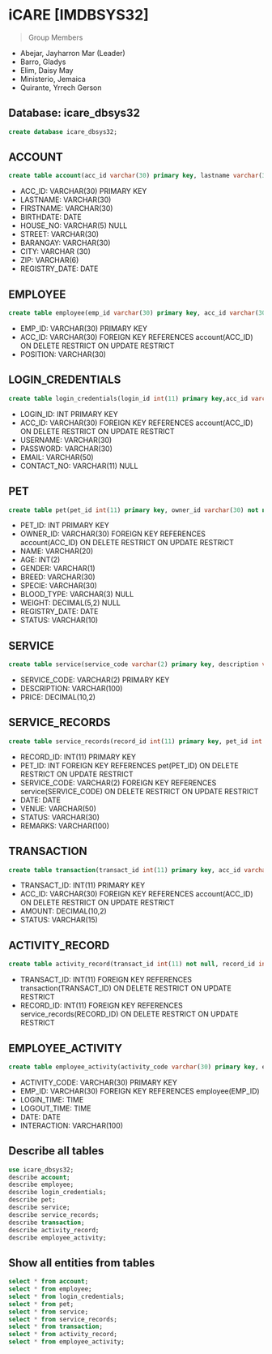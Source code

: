 # iCARE [IMDBSYS32]
> Group Members
- Abejar, Jayharron Mar (Leader)
- Barro, Gladys
- Elim, Daisy May
- Ministerio, Jemaica
- Quirante, Yrrech Gerson
## Database: icare_dbsys32
```sql
create database icare_dbsys32;
```
## ACCOUNT
```sql
create table account(acc_id varchar(30) primary key, lastname varchar(30) not null, firstname varchar(30) not null, birthdate date not null, house_no varchar(5), street varchar(30) not null, barangay varchar(30) not null, city varchar(30) not null, zip varchar(6) not null, registry_date date not null) engine=innodb;
```
- ACC_ID: VARCHAR(30) PRIMARY KEY
- LASTNAME: VARCHAR(30)
- FIRSTNAME: VARCHAR(30)
- BIRTHDATE: DATE
- HOUSE_NO: VARCHAR(5) NULL
- STREET: VARCHAR(30)
- BARANGAY: VARCHAR(30)
- CITY: VARCHAR (30)
- ZIP: VARCHAR(6)
- REGISTRY_DATE: DATE
## EMPLOYEE
```sql
create table employee(emp_id varchar(30) primary key, acc_id varchar(30), position varchar(30) not null, foreign key(acc_id) references account(acc_id) on delete restrict on update restrict)  engine = innodb;
```
- EMP_ID: VARCHAR(30) PRIMARY KEY
- ACC_ID: VARCHAR(30) FOREIGN KEY REFERENCES account(ACC_ID) ON DELETE RESTRICT ON UPDATE RESTRICT
- POSITION: VARCHAR(30)
## LOGIN_CREDENTIALS
```sql
create table login_credentials(login_id int(11) primary key,acc_id varchar(30) not null, foreign key(acc_id) references account(acc_id) on delete restrict on update restrict, username varchar(30) not null, password varchar(30) not null, email varchar(30) not null, contact_no varchar(11)) engine = innodb;
```
- LOGIN_ID: INT PRIMARY KEY
- ACC_ID: VARCHAR(30) FOREIGN KEY REFERENCES account(ACC_ID) ON DELETE RESTRICT ON UPDATE RESTRICT
- USERNAME: VARCHAR(30)
- PASSWORD: VARCHAR(30)
- EMAIL: VARCHAR(50)
- CONTACT_NO: VARCHAR(11) NULL
## PET
```sql
create table pet(pet_id int(11) primary key, owner_id varchar(30) not null, name varchar(30) not null, age int(2) not null, gender varchar(1) not null, breed varchar(30) not null, specie varchar(30) not null, blood_type varchar(3), weight decimal(5,2), registry_date date not null, status varchar(10) not null, foreign key(owner_id) references account(acc_id) on delete restrict on update restrict) engine = innodb;
```
- PET_ID: INT PRIMARY KEY
- OWNER_ID: VARCHAR(30) FOREIGN KEY REFERENCES account(ACC_ID) ON DELETE RESTRICT ON UPDATE RESTRICT
- NAME: VARCHAR(20)
- AGE: INT(2)
- GENDER: VARCHAR(1)
- BREED: VARCHAR(30)
- SPECIE: VARCHAR(30)
- BLOOD_TYPE: VARCHAR(3) NULL
- WEIGHT: DECIMAL(5,2) NULL
- REGISTRY_DATE: DATE
- STATUS: VARCHAR(10)
## SERVICE
```sql
create table service(service_code varchar(2) primary key, description varchar(100) not null, price decimal(10,2) not null) engine = innodb;
```
- SERVICE_CODE: VARCHAR(2) PRIMARY KEY
- DESCRIPTION: VARCHAR(100)
- PRICE: DECIMAL(10,2)
## SERVICE_RECORDS
```sql
create table service_records(record_id int(11) primary key, pet_id int not null, service_code varchar(2) not null, date date not null, venue varchar(50) not null, status varchar(30) not null, remarks varchar(100) not null, foreign key(pet_id) references pet(pet_id) on delete restrict on update restrict, foreign key(service_code) references service(service_code) on delete restrict on update restrict) engine = innodb;
```
- RECORD_ID: INT(11) PRIMARY KEY
- PET_ID: INT FOREIGN KEY REFERENCES pet(PET_ID) ON DELETE RESTRICT ON UPDATE RESTRICT
- SERVICE_CODE: VARCHAR(2) FOREIGN KEY REFERENCES service(SERVICE_CODE) ON DELETE RESTRICT ON UPDATE RESTRICT
- DATE: DATE
- VENUE: VARCHAR(50)
- STATUS: VARCHAR(30)
- REMARKS: VARCHAR(100)
## TRANSACTION
```sql
create table transaction(transact_id int(11) primary key, acc_id varchar(30) not null, amount decimal(10,2) not null, status varchar(15) not null, foreign key(acc_id) references account(acc_id) on delete restrict on update restrict) engine = innodb;
```
- TRANSACT_ID: INT(11) PRIMARY KEY
- ACC_ID: VARCHAR(30) FOREIGN KEY REFERENCES account(ACC_ID) ON DELETE RESTRICT ON UPDATE RESTRICT
- AMOUNT: DECIMAL(10,2)
- STATUS: VARCHAR(15)
## ACTIVITY_RECORD
```sql
create table activity_record(transact_id int(11) not null, record_id int(11) not null, foreign key(transact_id) references transaction(transact_id), foreign key(record_id) references service_records(record_id)) engine = innodb;
```
- TRANSACT_ID: INT(11) FOREIGN KEY REFERENCES transaction(TRANSACT_ID) ON DELETE RESTRICT ON UPDATE RESTRICT
- RECORD_ID: INT(11) FOREIGN KEY REFERENCES service_records(RECORD_ID) ON DELETE RESTRICT ON UPDATE RESTRICT
## EMPLOYEE_ACTIVITY
```sql
create table employee_activity(activity_code varchar(30) primary key, emp_id varchar(30) not null, login_time time not null, logout_time time not null, date date not null, interaction varchar(100) not null, foreign key(emp_id) references employee(emp_id) on delete restrict on update restrict) engine = innodb;
```
- ACTIVITY_CODE: VARCHAR(30) PRIMARY KEY
- EMP_ID: VARCHAR(30) FOREIGN KEY REFERENCES employee(EMP_ID)
- LOGIN_TIME: TIME
- LOGOUT_TIME: TIME
- DATE: DATE
- INTERACTION: VARCHAR(100)
## Describe all tables
```sql
use icare_dbsys32;
describe account;
describe employee;
describe login_credentials;
describe pet;
describe service;
describe service_records;
describe transaction;
describe activity_record;
describe employee_activity;
```
## Show all entities from tables
```sql
select * from account;
select * from employee;
select * from login_credentials;
select * from pet;
select * from service;
select * from service_records;
select * from transaction;
select * from activity_record;
select * from employee_activity;
```
